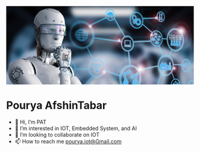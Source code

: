 <img align="center" src="./Robot.jfif" alt="Robot">

# Pourya AfshinTabar

- 👋 Hi, I’m PAT
- 👀 I’m interested in IOT, Embedded System, and AI
- 💞️ I’m looking to collaborate on IOT
- 📫 How to reach me pourya.iot@Gmail.com
